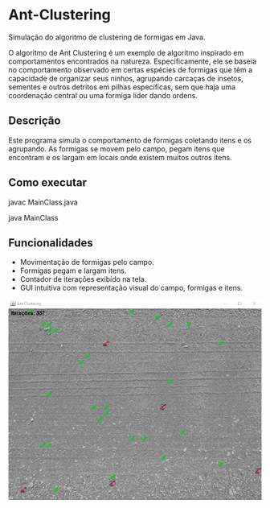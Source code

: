 # Ant-Clustering

Simulação do algoritmo de clustering de formigas em Java.

O algoritmo de Ant Clustering é um exemplo de algoritmo inspirado em comportamentos encontrados na natureza. Especificamente, ele se baseia no comportamento observado em certas espécies de formigas que têm a capacidade de organizar seus ninhos, agrupando carcaças de insetos, sementes e outros detritos em pilhas específicas, sem que haja uma coordenação central ou uma formiga líder dando ordens.

## Descrição
Este programa simula o comportamento de formigas coletando itens e os agrupando. As formigas se movem pelo campo, pegam itens que encontram e os largam em locais onde existem muitos outros itens.

## Como executar
javac MainClass.java

java MainClass

## Funcionalidades
* Movimentação de formigas pelo campo.
* Formigas pegam e largam itens.
* Contador de iterações exibido na tela.
* GUI intuitiva com representação visual do campo, formigas e itens.

![Alt Text](/ant-clustering.jpg)
